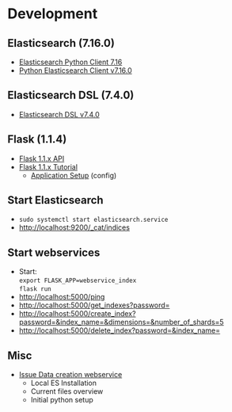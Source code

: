 # Development

## Elasticsearch (7.16.0)

- [Elasticsearch Python Client 7.16](https://www.elastic.co/guide/en/elasticsearch/client/python-api/7.16/index.html)
- [Python Elasticsearch Client v7.16.0](https://elasticsearch-py.readthedocs.io/en/v7.16.0/)

## Elasticsearch DSL (7.4.0)

- [Elasticsearch DSL v7.4.0](https://elasticsearch-dsl.readthedocs.io/en/v7.4.0/)

## Flask (1.1.4)

- [Flask 1.1.x API](https://flask.palletsprojects.com/en/1.1.x/api/)
- [Flask 1.1.x Tutorial](https://flask.palletsprojects.com/en/1.1.x/tutorial/)
    - [Application Setup](https://flask.palletsprojects.com/en/1.1.x/tutorial/factory/) (config)

## Start Elasticsearch

- `sudo systemctl start elasticsearch.service`
- [http://localhost:9200/_cat/indices](http://localhost:9200/_cat/indices)

## Start webservices

- Start:  
  `export FLASK_APP=webservice_index`  
  `flask run`
- [http://localhost:5000/ping](http://localhost:5000/ping)
- [http://localhost:5000/get_indexes?password=](http://localhost:5000/get_indexes?password=)
- [http://localhost:5000/create_index?password=&index_name=&dimensions=&number_of_shards=5](http://localhost:5000/create_index?password=&index_name=&dimensions=&number_of_shards=5)
- [http://localhost:5000/delete_index?password=&index_name=](http://localhost:5000/delete_index?password=&index_name=)

## Misc

- [Issue Data creation webservice](https://github.com/dice-group/kg-embedding-service/issues/14)
    - Local ES Installation
    - Current files overview
    - Initial python setup